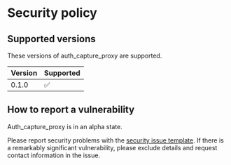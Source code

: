 # Security policy

<!--- This was modified from an example file provided by Github --->

## Supported versions

These versions of auth_capture_proxy are supported.

| Version | Supported          |
| ------- | ------------------ |
| 0.1.0   | :white_check_mark: |

## How to report a vulnerability

Auth_capture_proxy is in an alpha state.

Please report security problems with the
[security issue template](https://github.com/alandtse/auth_capture_proxy/issues/new?labels=kind%3A+security+%F0%9F%94%92&template=security.md).
If there is a remarkably significant vulnerability, please exclude details and request contact information in the issue.

